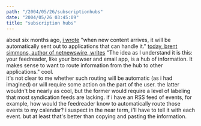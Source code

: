 ```yaml
---
path: "/2004/05/26/subscriptionhubs" 
date: "2004/05/26 03:45:09" 
title: "subscription hubs" 
---
```

about six months ago, <a href="http://weblog.randomchaos.com/index.php?date=2003-11-18&amp;title=subscriptions">i wrote</a> "when new content arrives, it will be automatically sent out to applications that can handle it." <a href="http://inessential.com/?comments=1&amp;postid=2857">today, brent simmons, author of netnewswire, writes</a> "The idea as I understand it is this: your feedreader, like your browser and email app, is a hub of information. It makes sense to want to route information from the hub to other applications." cool.<br>it's not clear to me whether such routing will be automatic (as i had imagined) or will require some action on the part of the user. the latter wouldn't be nearly as cool, but the former would require a level of labeling that most syndication feeds are lacking.  if i have an RSS feed of events, for example, how would the feedreader know to automatically route those events to my calendar? i suspect in the near term, i'll have to tell it with each event. but at least that's better than copying and pasting the information.